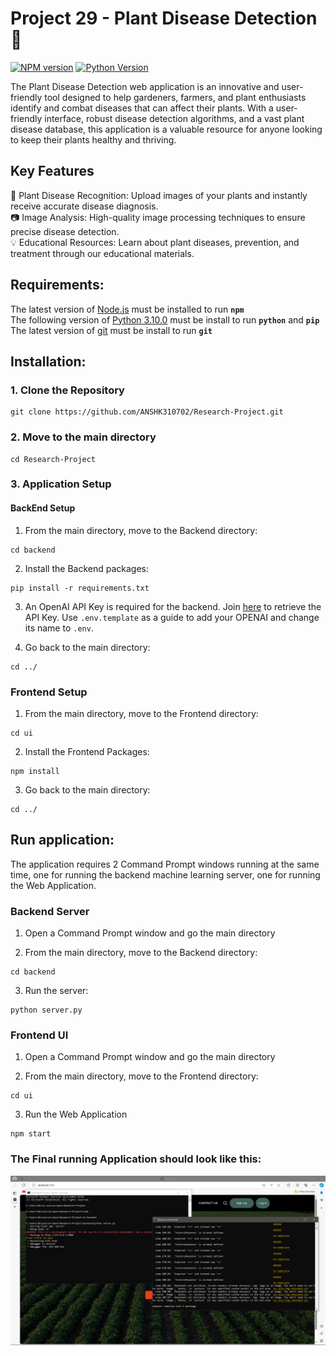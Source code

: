 # Project 29 - Plant Disease Detection 🌱      
[![NPM version](http://img.shields.io/npm/v/npm-expansions.svg?style=flat-square)](https://www.npmjs.org/package/npm-expansions) [![Python Version](https://img.shields.io/badge/python-3.10.0-aff.svg)](https://www.python.org/downloads/release/python-3100/) 

The Plant Disease Detection web application is an innovative and user-friendly tool designed to help gardeners, farmers, and plant enthusiasts identify and combat diseases that can affect their plants. With a user-friendly interface, robust disease detection algorithms, and a vast plant disease database, this application is a valuable resource for anyone looking to keep their plants healthy and thriving.

## Key Features
🌿 Plant Disease Recognition: Upload images of your plants and instantly receive accurate disease diagnosis.  
📷 Image Analysis: High-quality image processing techniques to ensure precise disease detection.  
💡 Educational Resources: Learn about plant diseases, prevention, and treatment through our educational materials.  

## Requirements:     
The latest version of [Node.js](https://nodejs.org/en/download/) must be installed to run **`npm`**     
The following version of [Python 3.10.0](https://www.python.org/downloads/release/python-3100/) must be install to run **`python`** and **`pip`**     
The latest version of [git](https://git-scm.com/downloads) must be install to run **`git`**      

## Installation:

### 1. Clone the Repository     
```
git clone https://github.com/ANSHK310702/Research-Project.git
```    

### 2. Move to the main directory     
```
cd Research-Project
```

### 3. Application Setup
#### BackEnd Setup
1. From the main directory, move to the Backend directory:
```
cd backend
```

2. Install the Backend packages:
```
pip install -r requirements.txt
```

3. An OpenAI API Key is required for the backend. Join [here](https://platform.openai.com/) to retrieve the API Key. Use `.env.template` as a guide to add your OPENAI and change its name to `.env`.

4. Go back to the main directory:
```
cd ../
```

### Frontend Setup
1. From the main directory, move to the Frontend directory:
```
cd ui
```

2. Install the Frontend Packages:
```
npm install
```

3. Go back to the main directory:
```
cd ../
```

## Run application:
The application requires 2 Command Prompt windows running at the same time, one for running the backend machine learning server, one for running the Web Application.

### Backend Server
1. Open a Command Prompt window and go the main directory

2. From the main directory, move to the Backend directory:
```
cd backend
```

3. Run the server:
```
python server.py
```


### Frontend UI
1. Open a Command Prompt window and go the main directory

2. From the main directory, move to the Frontend directory:
```
cd ui
```

3. Run the Web Application
```
npm start
```  
  
    
### The Final running Application should look like this:
![example](./src/example-running-application.PNG)
